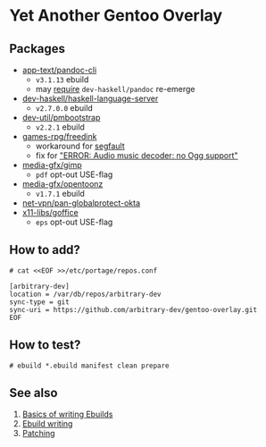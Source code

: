 # Yet Another Gentoo Overlay

## Packages

- [app-text/pandoc-cli](app-text/pandoc-cli)
  - `v3.1.13` ebuild
  - may [require](https://github.com/gentoo-haskell/gentoo-haskell/issues/1469) `dev-haskell/pandoc` re-emerge
- [dev-haskell/haskell-language-server](dev-haskell/haskell-language-server)
  - `v2.7.0.0` ebuild
- [dev-util/pmbootstrap](dev-util/pmbootstrap)
  - `v2.2.1` ebuild
- [games-rpg/freedink](games-rpg/freedink)
  - workaround for [segfault](https://bugs.launchpad.net/ubuntu/+source/freedink/+bug/2009960)
  - fix for ["ERROR: Audio music decoder: no Ogg support"](https://bugzilla.redhat.com/show_bug.cgi?id=1782557)
- [media-gfx/gimp](media-gfx/gimp)
  - `pdf` opt-out USE-flag
- [media-gfx/opentoonz](media-gfx/opentoonz)
  - `v1.7.1` ebuild
- [net-vpn/pan-globalprotect-okta](net-vpn/pan-globalprotect-okta)
- [x11-libs/goffice](x11-libs/goffice)
  - `eps` opt-out USE-flag

## How to add?

```
# cat <<EOF >>/etc/portage/repos.conf

[arbitrary-dev]
location = /var/db/repos/arbitrary-dev
sync-type = git
sync-uri = https://github.com/arbitrary-dev/gentoo-overlay.git
EOF
```

## How to test?

```
# ebuild *.ebuild manifest clean prepare
```

## See also

1. [Basics of writing Ebuilds](https://wiki.gentoo.org/wiki/Basic_guide_to_write_Gentoo_Ebuilds)
1. [Ebuild writing](https://devmanual.gentoo.org/ebuild-writing)
1. [Patching](https://wiki.gentoo.org/wiki/Patches)
